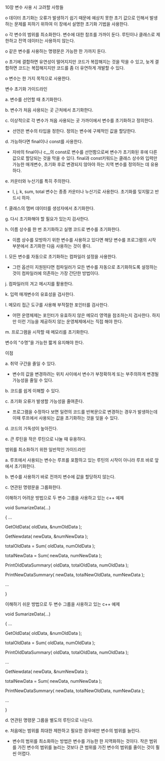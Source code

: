 10장 변수 사용 시 고려할 사항들

o 데이터 초기화는 오류가 발생하기 쉽기 때문에 예상치 못한 초기 값으로 인해서 발생하는 문제를 피하기 위하여 이 장에서 설명한 초기화 기법을 사용한다.

o 각 변수의 범위를 최소화한다. 변수에 대한 참조를 가까이 둔다. 루틴이나 클래스로 제한하고 전역 데이터는 사용하지 않는다.

o 같은 변수를 사용하는 명령문은 가능한 한 가까지 둔다.

o 초기에 결합하면 유연성이 떨어지지만 코드가 복잡해지는 것을 막을 수 있고, 늦게 결합하면 코드는 복잡해지지만 코드를 좀 더 유연하게 개발할 수 있다.

o 변수는 한 가지 목적으로 사용한다.

 

변수 초기화 가이드라인

a. 변수를 선언할 때 초기화한다.

b. 변수가 처음 사용되는 곳 근처에서 초기화한다.

c. 이상적으로 각 변수가 처음 사용되는 곳 가까이에서 변수를 초기화하고 정의한다.

- 선언은 변수의 타입을 정한다. 정의는 변수에 구체적인 값을 할당한다.

d. 가능하다면 final이나 const를 사용한다.

- 자바의 final이나 c__의 const로 변수를 선언함으로써 변수가 초기화된 후에 다른 값으로 할당되는 것을 막을 수 있다. final과 const키워드는 클래스 상수와 입력만 가능한 매개변수, 초기화 후로 변경되지 않아야 하는 지역 변수를 정의하는 데 유용하다.

e. 카운터와 누산기를 특히 주의한다.

- I, j, k, sum, total 변수는 종종 카운터나 누산기로 사용한다. 초기화를 잊지말고 반드시 하자.

f. 클래스의 맴버 데이터를 생성자에서 초기화한다.

g. 다시 초기화해야 할 필요가 있는지 검사한다.

h. 이름 상수를 한 번 초기화하고 실행 코드로 변수를 초기화한다.

- 이름 상수를 모방하기 위한 변수를 사용하고 있다면 해당 변수를 프로그램의 시작 부분에서 초기화한 다음 사용하는 것이 좋다.

I. 모든 변수를 자동으로 초기화하는 컴파일러 설정을 사용한다.

- 그런 옵션이 지원된다면 컴파일러가 모든 변수를 자동으로 초기화하도록 설정하는 것이 컴파일러에 의존하는 가장 간단한 방법이다.

j. 컴파일러의 겨고 메시지를 활용한다.

k. 입력 매개변수의 유효성을 검사한다.

l. 메모리 접근 도구를 사용해 부적절한 포인터를 검사한다.

- 어떤 운영체제는 포인터가 유효하지 않은 메모리 영역을 참조하는지 검사한다. 하지만 이런 기능을 제공하지 않는 운영체제에서는 직접 해야 한다.

m. 프로그램을 시작할 때 메모리를 초기화한다.

 

변수의 “수명”을 가능한 짧게 유지해야 한다.

이점

a. 취약 구간을 줄일 수 있다.

- 변수의 값을 변경하려는 위치 사이에서 변수가 부정확하게 또는 부주의하게 변경될 가능성을 줄일 수 있다.

b. 코드를 쉽게 이해할 수 있다.

c. 초기화 오류가 발생할 가능성을 줄여준다.

- 프로그램을 수정하다 보면 일련의 코드를 반복문으로 변경하는 경우가 발생하는데 이때 루프에서 사용되는 값을 초기화하는 것을 잊을 수 있다.

d. 코드의 가독성이 높아진다.

e. 큰 루틴을 작은 루틴으로 나눌 때 유용하다.

 

범위를 최소화하기 위한 일반적인 가이드라인

a. 루프에서 사용되는 변수는 루프를 포함하고 있는 루틴의 시작이 아니라 루프 바로 앞에서 초기화한다.

b. 변수를 사용하기 바로 전까지 변수에 값을 할당하지 않는다.

c. 연관된 명령문을 그룹화한다.

이해하기 어려운 방법으로 두 변수 그룹을 사용하고 있는 c++ 예제

void SumarizeData(...)

{
...

GetOldData( oldData, &numOldData );

GetNewdata( newData, &numNewData );

totalOldData = Sum( oldData, numOldData );

totalNewData = Sum( newData, numNewData );

PrintOldDataSummary( oldData, totalOldData, numOldData );

PrintNewDataSummary( newData, totalNewOldData, numNewData );

...

}

 

이해하기 쉬운 방법으로 두 변수 그룹을 사용하고 있는 c++ 예제

void SumarizeData(...)

{
...

GetOldData( oldData, &numOldData );

totalOldData = Sum( oldData, numOldData );

PrintOldDataSummary( oldData, totalOldData, numOldData );

...

GetNewdata( newData, &numNewData );

totalNewData = Sum( newData, numNewData );

PrintNewDataSummary( newData, totalNewOldData, numNewData );

...

}

d. 연관된 명령문 그룹을 별도의 루틴으로 나눈다.

e. 처음에는 범위를 최대한 제한하고 필요한 경우에만 변수의 범위를 늘린다.

- 변수의 범위를 최소화하는 방법은 변수를 가능한 한 지역화하는 것이다. 작은 범위를 가진 변수의 범위를 늘리는 것보다 큰 범위를 가진 변수의 범위를 줄이는 것이 훨씬 어렵다.